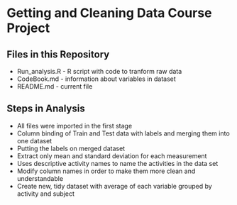<h1>Getting and Cleaning Data Course Project</h1>

<h2>Files in this Repository</h2>

<ul>
	<li>Run_analysis.R - R script with code to tranform raw data</li>
	<li>CodeBook.md - information about variables in dataset    </li>
	<li>README.md - current file                                                  </li>
</ul>

<h2>Steps in Analysis</h2>

<ul>
	<li>All files were imported in the first stage                                                                               </li>
	<li>Column binding of Train and Test data with labels and merging them into one dataset    </li>
	<li>Putting the labels on merged dataset                                                                                   </li>
	<li>Extract only mean and standard deviation for each measurement                                     </li>
	<li>Uses descriptive activity names to name the activities in the data set                            </li>
	<li>Modify column names in order to make them more clean and understandable                  </li>
	<li>Create new, tidy dataset with average of each variable grouped by activity and subject </li>
</ul>